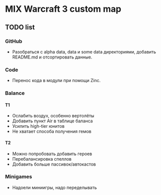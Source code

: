 # MIX Warcraft 3 custom map

## TODO list

### GitHub

* Разобраться с alpha data, data и some data директориями, добавить README.md и отсортировать данные.

### Code

* Перенос кода в модули при помощи Zinc.

### Balance

#### T1

* Ослабить воздух, особенно вертолёты
* Добавить пункт Air в таблице баланса
* Усилить high-tier юнитов
* Не хватает способа получения гемов

#### T2

* Можно попробовать добавить героев
* Перебалансировка спеллов
* Добавить больше пассивок/автокастов

### Minigames

* Надоели миниигры, надо переделывать
